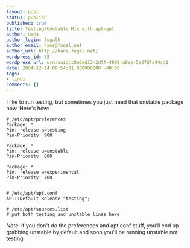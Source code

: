 ```yaml
---
layout: post
status: publish
published: true
title: Testing/Unstable Mix with apt-get
author: Hans
author_login: fugalh
author_email: hans@fugal.net
author_url: http://hans.fugal.net/
wordpress_id: 35
wordpress_url: urn:uuid:c0a6ed13-2dff-4890-a8ce-5e87dfa44cd1
date: 2004-12-14 09:54:01.000000000 -08:00
tags:
- linux
comments: []
---
```

<p>I like to run testing, but sometimes you just need that unstable package now. Here's how:</p>

<pre><code># /etc/apt/preferences
Package: *
Pin: release a=testing
Pin-Priority: 900

Package: *
Pin: release a=unstable
Pin-Priority: 800

Package: *
Pin: release a=experimental
Pin-Priority: 700


# /etc/apt/apt.conf
APT::Default-Release "testing";

# /etc/apt/sources.list
# put both testing and unstable lines here
</code></pre>

<p><em>Note</em>: if you don't do the preferences and apt.conf stuff, you'll end up
grabbing unstable by default and soon you'll be running unstable not testing.</p>
